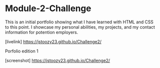 # Module-2-Challenge

This is an initial portfolio showing what I have learned with HTML and CSS to this point. I showcase my personal abilities, my projects, and my contact information for potention employers.

[livelink] https://jstoozy23.github.io/Challenge2/

Porfolio edition 1

[screenshot] https://jstoozy23.github.io/Challenge2/
